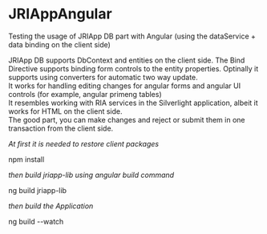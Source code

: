 # JRIAppAngular
Testing the usage of JRIApp DB part with Angular (using the dataService + data binding on the client side)

JRIApp DB supports DbContext and entities on the client side. The Bind Directive supports binding form controls to the entity properties.
Optinally it supports using converters for automatic two way update.\
It works for handling editing changes for angular forms and angular UI controls (for example, angular primeng tables)\
It resembles working with RIA services in the Silverlight application, albeit it works for HTML on the client side.\
The good part, you can make changes and reject or submit them in one transaction from the client side.



_At first it is needed to restore client packages_

  npm install

_then build jriapp-lib using angular build command_

  ng build jriapp-lib


_then build the Application_

  ng build --watch

